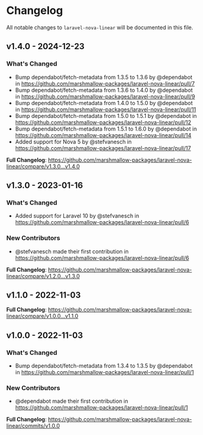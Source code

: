 # Changelog

All notable changes to `laravel-nova-linear` will be documented in this file.

## v1.4.0 - 2024-12-23

### What's Changed

* Bump dependabot/fetch-metadata from 1.3.5 to 1.3.6 by @dependabot in https://github.com/marshmallow-packages/laravel-nova-linear/pull/7
* Bump dependabot/fetch-metadata from 1.3.6 to 1.4.0 by @dependabot in https://github.com/marshmallow-packages/laravel-nova-linear/pull/9
* Bump dependabot/fetch-metadata from 1.4.0 to 1.5.0 by @dependabot in https://github.com/marshmallow-packages/laravel-nova-linear/pull/11
* Bump dependabot/fetch-metadata from 1.5.0 to 1.5.1 by @dependabot in https://github.com/marshmallow-packages/laravel-nova-linear/pull/12
* Bump dependabot/fetch-metadata from 1.5.1 to 1.6.0 by @dependabot in https://github.com/marshmallow-packages/laravel-nova-linear/pull/14
* Added support for Nova 5 by @stefvanesch in https://github.com/marshmallow-packages/laravel-nova-linear/pull/17

**Full Changelog**: https://github.com/marshmallow-packages/laravel-nova-linear/compare/v1.3.0...v1.4.0

## v1.3.0 - 2023-01-16

### What's Changed

- Added support for Laravel 10 by @stefvanesch in https://github.com/marshmallow-packages/laravel-nova-linear/pull/6

### New Contributors

- @stefvanesch made their first contribution in https://github.com/marshmallow-packages/laravel-nova-linear/pull/6

**Full Changelog**: https://github.com/marshmallow-packages/laravel-nova-linear/compare/v1.2.0...v1.3.0

## v1.1.0 - 2022-11-03

**Full Changelog**: https://github.com/marshmallow-packages/laravel-nova-linear/compare/v1.0.0...v1.1.0

## v1.0.0 - 2022-11-03

### What's Changed

- Bump dependabot/fetch-metadata from 1.3.4 to 1.3.5 by @dependabot in https://github.com/marshmallow-packages/laravel-nova-linear/pull/1

### New Contributors

- @dependabot made their first contribution in https://github.com/marshmallow-packages/laravel-nova-linear/pull/1

**Full Changelog**: https://github.com/marshmallow-packages/laravel-nova-linear/commits/v1.0.0
